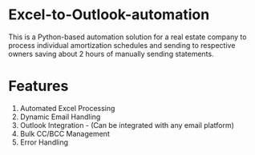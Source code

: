 # Excel-to-Outlook-automation
This is a Python-based automation solution for a real estate company to process individual amortization schedules and sending to respective owners saving about 2 hours of manually sending statements.

# Features
1. Automated Excel Processing
2. Dynamic Email Handling
3. Outlook Integration - (Can be integrated with any email platform)
4. Bulk CC/BCC Management
5. Error Handling

   



